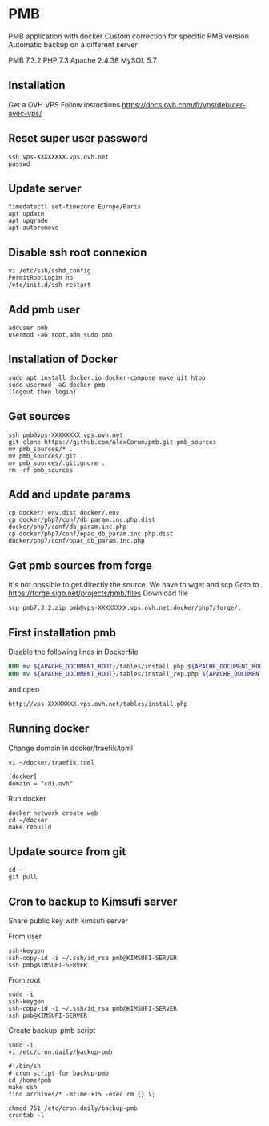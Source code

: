 # PMB
PMB application with docker
Custom correction for specific PMB version
Automatic backup on a different server

PMB 7.3.2
PHP 7.3
Apache 2.4.38
MySQL 5.7


## Installation
Get a OVH VPS
Follow instuctions https://docs.ovh.com/fr/vps/debuter-avec-vps/


## Reset super user password
```shell
ssh vps-XXXXXXXX.vps.ovh.net
passwd
```

## Update server
```shell
timedatectl set-timezone Europe/Paris
apt update
apt upgrade
apt autoremove
```


## Disable ssh root connexion
```shell
vi /etc/ssh/sshd_config
PermitRootLogin no
/etc/init.d/ssh restart
```


## Add pmb user
```shell
adduser pmb
usermod -aG root,adm,sudo pmb
```


## Installation of Docker
```shell
sudo apt install docker.io docker-compose make git htop
sudo usermod -aG docker pmb
(logout then login)
```


## Get sources
```shell
ssh pmb@vps-XXXXXXXX.vps.ovh.net
git clone https://github.com/AlexCorum/pmb.git pmb_sources
mv pmb_sources/* .
mv pmb_sources/.git .
mv pmb_sources/.gitignore .
rm -rf pmb_sources
```


## Add and update params
```shell
cp docker/.env.dist docker/.env
cp docker/php7/conf/db_param.inc.php.dist docker/php7/conf/db_param.inc.php
cp docker/php7/conf/opac_db_param.inc.php.dist docker/php7/conf/opac_db_param.inc.php
```


## Get pmb sources from forge
It's not possible to get directly the source.
We have to wget and scp
Goto to https://forge.sigb.net/projects/pmb/files
Download file
```shell
scp pmb7.3.2.zip pmb@vps-XXXXXXXX.vps.ovh.net:docker/php7/forge/.
```


## First installation  pmb
Disable the following lines in Dockerfile
```dockerfile
RUN mv ${APACHE_DOCUMENT_ROOT}/tables/install.php ${APACHE_DOCUMENT_ROOT}/tables/noinstall.php
RUN mv ${APACHE_DOCUMENT_ROOT}/tables/install_rep.php ${APACHE_DOCUMENT_ROOT}/tables/noinstall_rep.php
```
and open
```
http://vps-XXXXXXXX.vps.ovh.net/tables/install.php
```


## Running docker
Change domain in docker/traefik.toml

```shell
vi ~/docker/traefik.toml

[docker]
domain = "cdi.ovh"
```

Run docker

```shell
docker network create web
cd ~/docker
make rebuild
```


## Update source from git
```shell
cd ~
git pull
```


## Cron to backup to Kimsufi server
Share public key with kimsufi server

From user
```shell
ssh-keygen
ssh-copy-id -i ~/.ssh/id_rsa pmb@KIMSUFI-SERVER
ssh pmb@KIMSUFI-SERVER
```

From root
```shell
sudo -i
ssh-keygen
ssh-copy-id -i ~/.ssh/id_rsa pmb@KIMSUFI-SERVER
ssh pmb@KIMSUFI-SERVER
```

Create backup-pmb script
```shell
sudo -i
vi /etc/cron.daily/backup-pmb
```

```
#!/bin/sh
# cron script for backup-pmb
cd /home/pmb
make ssh
find archives/* -mtime +15 -exec rm {} \;
```

```shell
chmod 751 /etc/cron.daily/backup-pmb
crontab -l
```